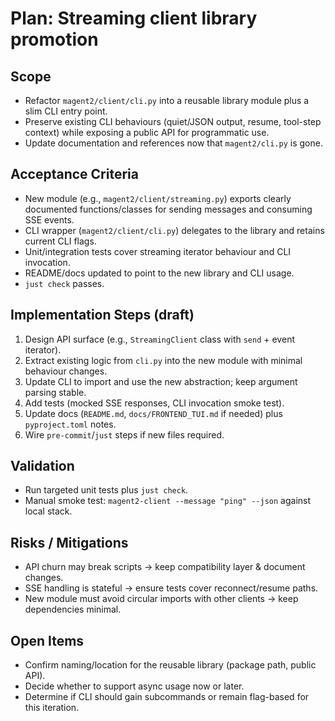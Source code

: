 # Plan: Streaming client library promotion

## Scope

- Refactor `magent2/client/cli.py` into a reusable library module plus a slim CLI entry point.
- Preserve existing CLI behaviours (quiet/JSON output, resume, tool-step context) while exposing a public API for programmatic use.
- Update documentation and references now that `magent2/cli.py` is gone.

## Acceptance Criteria

- New module (e.g., `magent2/client/streaming.py`) exports clearly documented functions/classes for sending messages and consuming SSE events.
- CLI wrapper (`magent2/client/cli.py`) delegates to the library and retains current CLI flags.
- Unit/integration tests cover streaming iterator behaviour and CLI invocation.
- README/docs updated to point to the new library and CLI usage.
- `just check` passes.

## Implementation Steps (draft)

1. Design API surface (e.g., `StreamingClient` class with `send` + event iterator).
2. Extract existing logic from `cli.py` into the new module with minimal behaviour changes.
3. Update CLI to import and use the new abstraction; keep argument parsing stable.
4. Add tests (mocked SSE responses, CLI invocation smoke test).
5. Update docs (`README.md`, `docs/FRONTEND_TUI.md` if needed) plus `pyproject.toml` notes.
6. Wire `pre-commit`/`just` steps if new files required.

## Validation

- Run targeted unit tests plus `just check`.
- Manual smoke test: `magent2-client --message "ping" --json` against local stack.

## Risks / Mitigations

- API churn may break scripts → keep compatibility layer & document changes.
- SSE handling is stateful → ensure tests cover reconnect/resume paths.
- New module must avoid circular imports with other clients → keep dependencies minimal.

## Open Items

- Confirm naming/location for the reusable library (package path, public API).
- Decide whether to support async usage now or later.
- Determine if CLI should gain subcommands or remain flag-based for this iteration.
